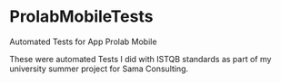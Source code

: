# ProlabMobileTests
 Automated Tests for App Prolab Mobile


These were automated Tests I did with ISTQB standards as part of my university summer project for Sama Consulting.
